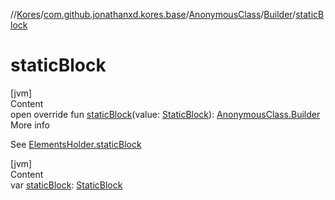 //[Kores](../../../index.md)/[com.github.jonathanxd.kores.base](../../index.md)/[AnonymousClass](../index.md)/[Builder](index.md)/[staticBlock](static-block.md)



# staticBlock  
[jvm]  
Content  
open override fun [staticBlock](static-block.md)(value: [StaticBlock](../../-static-block/index.md)): [AnonymousClass.Builder](index.md)  
More info  


See [ElementsHolder.staticBlock](../../-elements-holder/static-block.md)

  


[jvm]  
Content  
var [staticBlock](static-block.md): [StaticBlock](../../-static-block/index.md)  




